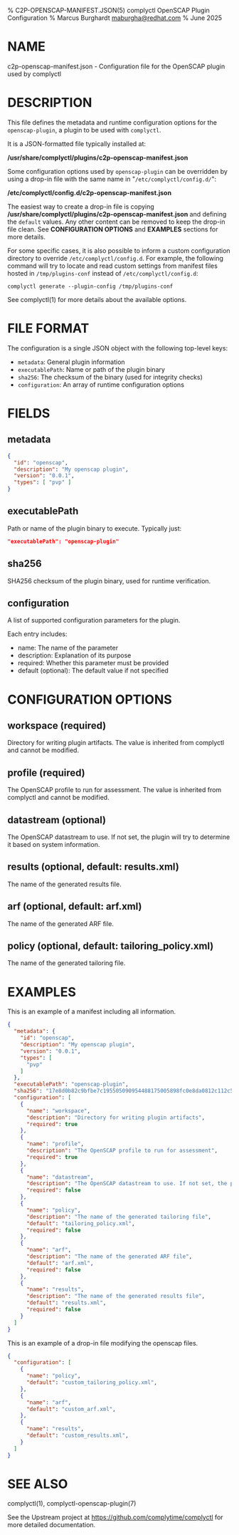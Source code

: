 % C2P-OPENSCAP-MANIFEST.JSON(5) complyctl OpenSCAP Plugin Configuration
% Marcus Burghardt <maburgha@redhat.com>
% June 2025

# NAME

c2p-openscap-manifest.json - Configuration file for the OpenSCAP plugin used by complyctl

# DESCRIPTION

This file defines the metadata and runtime configuration options for the `openscap-plugin`, a plugin to be used with `complyctl`.

It is a JSON-formatted file typically installed at:

**/usr/share/complyctl/plugins/c2p-openscap-manifest.json**

Some configuration options used by `openscap-plugin` can be overridden by using a drop-in file with the same name in "`/etc/complyctl/config.d/`":

**/etc/complyctl/config.d/c2p-openscap-manifest.json**

The easiest way to create a drop-in file is copying **/usr/share/complyctl/plugins/c2p-openscap-manifest.json** and defining the `default` values. Any other content can be removed to keep the drop-in file clean. See **CONFIGURATION OPTIONS** and **EXAMPLES** sections for more details.

For some specific cases, it is also possible to inform a custom configuration directory to override `/etc/complyctl/config.d`.
For example, the following command will try to locate and read custom settings from manifest files hosted in `/tmp/plugins-conf` instead of `/etc/complyctl/config.d`:

`complyctl generate --plugin-config /tmp/plugins-conf`

See complyctl(1) for more details about the available options.

# FILE FORMAT

The configuration is a single JSON object with the following top-level keys:

- `metadata`: General plugin information
- `executablePath`: Name or path of the plugin binary
- `sha256`: The checksum of the binary (used for integrity checks)
- `configuration`: An array of runtime configuration options

# FIELDS

## metadata

```json
{
  "id": "openscap",
  "description": "My openscap plugin",
  "version": "0.0.1",
  "types": [ "pvp" ]
}
```

## executablePath

Path or name of the plugin binary to execute. Typically just:

```json
"executablePath": "openscap-plugin"
```

## sha256
SHA256 checksum of the plugin binary, used for runtime verification.

## configuration
A list of supported configuration parameters for the plugin.

Each entry includes:

- name: The name of the parameter
- description: Explanation of its purpose
- required: Whether this parameter must be provided
- default (optional): The default value if not specified

# CONFIGURATION OPTIONS

## workspace (required)
Directory for writing plugin artifacts. The value is inherited from complyctl and cannot be modified.

## profile (required)
The OpenSCAP profile to run for assessment. The value is inherited from complyctl and cannot be modified.

## datastream (optional)
The OpenSCAP datastream to use. If not set, the plugin will try to determine it based on system information.

## results (optional, default: results.xml)
The name of the generated results file.

## arf (optional, default: arf.xml)
The name of the generated ARF file.

## policy (optional, default: tailoring_policy.xml)
The name of the generated tailoring file.

# EXAMPLES

This is an example of a manifest including all information.

```json
{
  "metadata": {
    "id": "openscap",
    "description": "My openscap plugin",
    "version": "0.0.1",
    "types": [
      "pvp"
    ]
  },
  "executablePath": "openscap-plugin",
  "sha256": "17e8d0b82c9bfbe7c195505090954488175005898fc0e8da0812c112c582426c",
  "configuration": [
    {
      "name": "workspace",
      "description": "Directory for writing plugin artifacts",
      "required": true
    },
    {
      "name": "profile",
      "description": "The OpenSCAP profile to run for assessment",
      "required": true
    },
    {
      "name": "datastream",
      "description": "The OpenSCAP datastream to use. If not set, the plugin will try to determine it based on system information",
      "required": false
    },
    {
      "name": "policy",
      "description": "The name of the generated tailoring file",
      "default": "tailoring_policy.xml",
      "required": false
    },
    {
      "name": "arf",
      "description": "The name of the generated ARF file",
      "default": "arf.xml",
      "required": false
    },
    {
      "name": "results",
      "description": "The name of the generated results file",
      "default": "results.xml",
      "required": false
    }
  ]
}
```

This is an example of a drop-in file modifying the openscap files.
```json
{
  "configuration": [
    {
      "name": "policy",
      "default": "custom_tailoring_policy.xml",
    },
    {
      "name": "arf",
      "default": "custom_arf.xml",
    },
    {
      "name": "results",
      "default": "custom_results.xml",
    }
  ]
}
```

# SEE ALSO

complyctl(1), complyctl-openscap-plugin(7)

See the Upstream project at https://github.com/complytime/complyctl for more detailed documentation.
